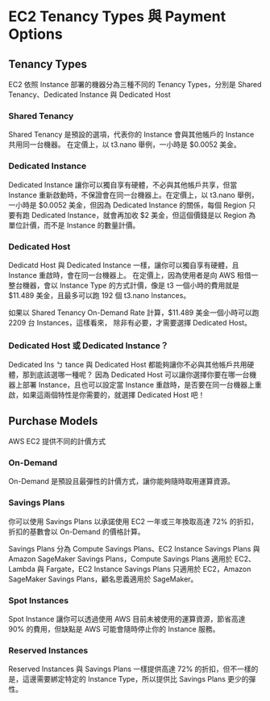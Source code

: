 # EC2 Tenancy Types 與 Payment Options

## Tenancy Types

EC2 依照 Instance 部署的機器分為三種不同的 Tenancy Types，分別是 Shared Tenancy、Dedicated Instance 與 Dedicated Host

### Shared Tenancy

Shared Tenancy 是預設的選項，代表你的 Instance 會與其他帳戶的 Instance 共用同一台機器。
在定價上，以 t3.nano 舉例，一小時是 $0.0052 美金。

### Dedicated Instance

Dedicated Instance 讓你可以獨自享有硬體，不必與其他帳戶共享，但當 Instance 重新啟動時，不保證會在同一台機器上。在定價上，以 t3.nano 舉例，一小時是 $0.0052 美金，但因為 Dedicated Instance 的關係，每個 Region 只要有跑 Dedicated Instance，就會再加收 $2 美金，但這個價錢是以 Region 為單位計價，而不是 Instance 的數量計價。

### Dedicated Host

Dedicatd Host 與 Dedicated Instance 一樣，讓你可以獨自享有硬體，且 Instance 重啟時，會在同一台機器上。
在定價上，因為使用者是向 AWS 租借一整台機器，會以 Instance Type 的方式計價，像是 t3 一個小時的費用就是 $11.489 美金，且最多可以跑 192 個 t3.nano Instances。

如果以 Shared Tenancy On-Demand Rate 計算，$11.489 美金一個小時可以跑 2209 台 Instances，這樣看來，
除非有必要，才需要選擇 Dedicated Host。

### Dedicated Host 或 Dedicated Instance？

Dedicated Ins ㄅ tance 與 Dedicated Host 都能夠讓你不必與其他帳戶共用硬體，那到底該選哪一種呢？
因為 Dedicated Host 可以讓你選擇你要在哪一台機器上部署 Instance，且也可以設定當 Instance 重啟時，是否要在同一台機器上重啟，如果這兩個特性是你需要的，就選擇 Dedicated Host 吧！

## Purchase Models

AWS EC2 提供不同的計價方式

### On-Demand

On-Demand 是預設且最彈性的計價方式，讓你能夠隨時取用運算資源。

### Savings Plans

你可以使用 Savings Plans 以承諾使用 EC2 一年或三年換取高達 72% 的折扣，折扣的基數會以 On-Demand 的價格計算。

Savings Plans 分為 Compute Savings Plans、EC2 Instance Savings Plans 與 Amazon SageMaker Savings Plans，Compute Savings Plans 適用於 EC2、Lambda 與 Fargate，EC2 Instance Savings Plans 只適用於 EC2，Amazon SageMaker Savings Plans，顧名思義適用於 SageMaker。

### Spot Instances

Spot Instance 讓你可以透過使用 AWS 目前未被使用的運算資源，節省高達 90% 的費用，但缺點是 AWS 可能會隨時停止你的 Instance 服務。

### Reserved Instances

Reserved Instances 與 Savings Plans 一樣提供高達 72% 的折扣，但不一樣的是，這邊需要綁定特定的 Instance Type，所以提供比 Savings Plans 更少的彈性。
